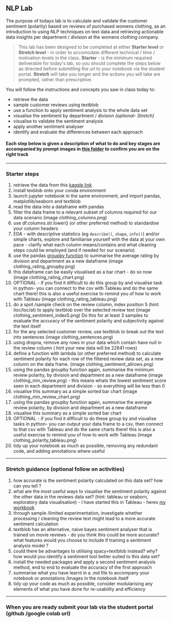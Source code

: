 
## NLP Lab 

The purpose of todays lab is to calculate and validate the customer sentiment (polarity) based on reviews of purchased womens clothing, as an introduction to using NLP techniques on text data and retrieving actionable data insights per department / division at the womens clothing company.  


> This lab has been designed to be completed at either **Starter level** or **Stretch level** - in order to accomodate different technical / time / motivation levels in the class. **Starter** - is the minimum required deliverable for today's lab, so you should complete the steps below as directed before submitting the url to your notebook via the student portal. **Stretch** will take you longer and the actions you will take are prompted, rather than prescriptive.  


You will follow the instructions and concepts you saw in class today to:
+ retrieve the data 
+ sample customer reviews using textblob
+ use a function to apply sentiment analysis to the whole data set
+ visualise the sentiment by department / division
*(optional- Stretch)*
+ visualise to validate the sentiment analysis
+ apply another sentiment analyser
+ identify and evaluate the differences between each approach

#### Each step below is given a description of what to do and key stages are accompanied by prompt images in [this folder](https://github.com/student-IH-labs-and-stuff/BCNDATA1021/tree/main/Labs/NLPscreenshots) to confirm you are on the right track 

------

### Starter steps 

1. retrieve the data from this [kaggle link](https://www.kaggle.com/nicapotato/womens-ecommerce-clothing-reviews)
2. install texblob onto your conda environment
3. launch jupyter notebook in the same environment, and import pandas, matplotlib/seaborn and textblob 
4. read the data into a dataframe with pandas
5. filter the data frame to a relevant subset of columns required for our data scenario (image clothing_columns.png)
6. use df.columns.str.lower() (or other preferred method) to standardise your column headers
7. EDA - with descriptive statistics (eg `describe()`, `shape`, `info()`) and/or simple charts, explore and familiarise yourself with the data at your own pace - clarify what each column means/contains and what cleaning steps could be employed (and if needed for our scenario)
8. use the pandas [groupby function](https://realpython.com/pandas-groupby) to summarise the average rating by division and department as a new dataframe (image clothing_rating_groupby.png)
9. this dataframe can be easily visualised as a bar chart - do so now (image clothing_rating_chart.png) 
10. OPTIONAL - if you find it difficult to do this group by and visualise task in python- you can connect to the csv with Tableau and do the same chart there! this is also a useful exercise to remind you of how to work with Tableau (image clothing_rating_tableau.png)
11. do a spot /sample check on the review column, index position 5 (hint: iloc/loc/at) to apply textblob over the selected review text (image clothing_sentiment_index5.png) Do this for at least 3 samples to evaluate the accuracy of the sentiment polarity and subjectivity against the text itself
12. for the any selected customer review, use textblob to break out the text into sentences (image clothing_sentences.png)
13. using dropna, remove any rows in your data which contain have null in the review column ( hint your new data will be 22641 rows)
14. define a function with lambda (or other preferred method) to calculate sentiment polarity for each row of the filtered review data set, as a new column on the data frame. (image clothing_sentiment_allrows.png)
15. using the pandas groupby function again, summarise the minimum review polarity, by division and department as a new dataframe (image clothing_min_review.png) - this means whats the lowest sentiment score seen in each department and division - so everything will be less than 0
16. visualise this summary as a simple sorted bar chart (image clothing_min_review_chart.png)
17. using the pandas groupby function again, summarise the average review polarity, by division and department as a new dataframe
18. visualise this summary as a simple sorted bar chart 
19. OPTIONAL - if you find it difficult to do these group by and visualise tasks in python- you can output your data frame to a csv, then connect to that csv with Tableau and do the same charts there! this is also a useful exercise to remind you of how to work with Tableau (image clothing_polarity_tableau.png)
20. tidy up your notebook as much as possible, removing any redundant code, and adding annotations where useful 

---- 

### Stretch guidance (optional follow on activities)

1. how accurate is the sentiment polarity calculated on this data set? how can you tell ? 
2. what are the most useful ways to visualise the sentiment polarity against the other data in the reviews data set? (hint: tableau or seaborn, exploratory data visualisation) - I have started this in Tableau - heres [my workbook](https://public.tableau.com/profile/sianedavies#!/vizhome/Customer_reviews_viz/reviewcategorytotals)
3. through sample /limited experimentation, investigate whether processing / cleaning the review text might lead to a more accurate sentiment calculation
4. textblob has an alternative, naive bayes sentiment analyser that is trained on movie reviews - do you think this could be more accurate? what features would you choose to include if training a sentiment analysis model ? 
5. could there be advantages to utilising spacy+textblob instead? why? how would you identify a sentiment tool better suited to this data set?
6. install the needed packages and apply a second sentiment analysis method, end to end to evaluate the accuracy of the first approach
7. summarise what you have learnt in a .md file to accompany your notebook or annotations /images in the notebook itself 
8. tidy up your code as much as possible, consider modularising any elements of what you have done for re-usability and efficiency

--------

### When you are ready submit your lab via the student portal (github /google colab url)




